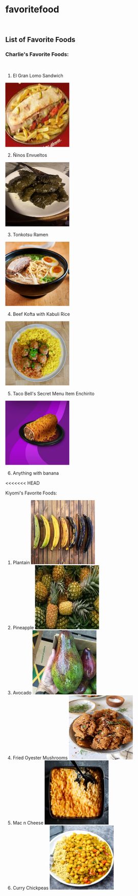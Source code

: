 # favoritefood
<br />
<h2>List of Favorite Foods</h2>

<h3>Charlie's Favorite Foods:</h3>
<br />

1. El Gran Lomo Sandwich

<img src="./images/el-gran-lomo.jpeg" alt="lomo" width="200" height="200" />

2. Ñinos Envueltos

<img src="./images/ninos-envueltos.jpeg" alt="lomo" width="200" height="200" />

3. Tonkotsu Ramen


<img src="./images/tonkotsu-ramen.jpeg" alt="lomo" width="200" height="200" />

4. Beef Kofta with Kabuli Rice

<img src="./images/beef-kofta.jpeg" alt="lomo" width="200" height="200" />

5. Taco Bell's Secret Menu Item Enchirito

<img src="./images/enchirito.jpeg" alt="lomo" width="200" height="200" />

6. Anything with banana

<<<<<<< HEAD

Kiyomi's Favorite Foods: 
<br />

1. Plantain 
    <img src="images/download.jpeg" width="200" height="200" />
2. Pineapple
    <img src= "images/images.jpeg" width="200" height="200" />
3. Avocado
    <img src= "images/download (1).jpeg" width="200" height="200"/>
4. Fried Oyester Mushrooms
    <img src= "images/Fried-Oyster-Mushrooms-5.jpeg" width="200" height="200"/>
5. Mac n Cheese
    <img src= "images/kwr-mac-and-cheese-articleLarge-v2.jpeg" width="200" height="200"/>
6. Curry Chickpeas
     <img src= "images/vegan-chickpea-curry-recipe.jpeg" width="200" height="200"/>